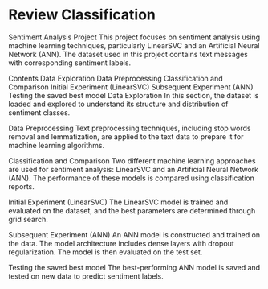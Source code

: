 # Review Classification
Sentiment Analysis Project
This project focuses on sentiment analysis using machine learning techniques, particularly LinearSVC and an Artificial Neural Network (ANN). The dataset used in this project contains text messages with corresponding sentiment labels.

Contents
Data Exploration
Data Preprocessing
Classification and Comparison
Initial Experiment (LinearSVC)
Subsequent Experiment (ANN)
Testing the saved best model
Data Exploration <a name="data-exploration"></a>
In this section, the dataset is loaded and explored to understand its structure and distribution of sentiment classes.

Data Preprocessing <a name="data-preprocessing"></a>
Text preprocessing techniques, including stop words removal and lemmatization, are applied to the text data to prepare it for machine learning algorithms.

Classification and Comparison <a name="classification-and-comparison"></a>
Two different machine learning approaches are used for sentiment analysis: LinearSVC and an Artificial Neural Network (ANN). The performance of these models is compared using classification reports.

Initial Experiment (LinearSVC) <a name="initial-experiment-linearsvc"></a>
The LinearSVC model is trained and evaluated on the dataset, and the best parameters are determined through grid search.

Subsequent Experiment (ANN) <a name="subsequent-experiment-ann"></a>
An ANN model is constructed and trained on the data. The model architecture includes dense layers with dropout regularization. The model is then evaluated on the test set.

Testing the saved best model <a name="testing-the-saved-best-model"></a>
The best-performing ANN model is saved and tested on new data to predict sentiment labels.


 
